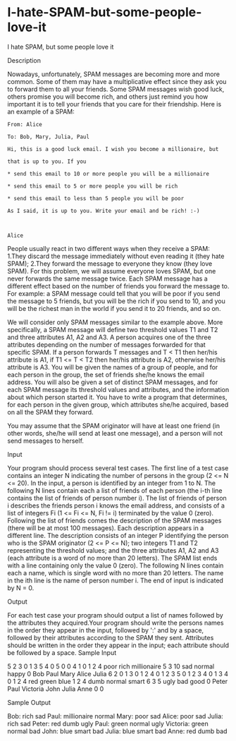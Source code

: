 # I-hate-SPAM-but-some-people-love-it

I hate SPAM, but some people love it

Description

Nowadays, unfortunately, SPAM messages are becoming more and more common. Some of them may have a multiplicative effect since they ask you to forward them to all your friends. Some SPAM messages wish good luck, others promise you will become rich, and others just remind you how important it is to tell your friends that you care for their friendship. Here is an example of a SPAM: 

	From: Alice

	To: Bob, Mary, Julia, Paul

	Hi, this is a good luck email. I wish you become a millionaire, but

	that is up to you. If you

	* send this email to 10 or more people you will be a millionaire

	* send this email to 5 or more people you will be rich

	* send this email to less than 5 people you will be poor

	As I said, it is up to you. Write your email and be rich! :-)



	Alice


People usually react in two different ways when they receive a SPAM: 
1.They discard the message immediately without even reading it (they hate SPAM); 
2.They forward the message to everyone they know (they love SPAM). 
For this problem, we will assume everyone loves SPAM, but one never forwards the same message twice. Each SPAM message has a different effect based on the number of friends you forward the message to. For example: a SPAM message could tell that you will be poor if you send the message to 5 friends, but you will be the rich if you send to 10, and you will be the richest man in the world if you send it to 20 friends, and so on. 

We will consider only SPAM messages similar to the example above. More specifically, a SPAM message will define two threshold values T1 and T2 and three attributes A1, A2 and A3. A person acquires one of the three attributes depending on the number of messages forwarded for that specific SPAM. If a person forwards T messages and T < T1 then her/his attribute is A1, if T1 <= T < T2 then her/his attribute is A2, otherwise her/his attribute is A3. 
You will be given the names of a group of people, and for each person in the group, the set of friends she/he knows the email address. You will also be given a set of distinct SPAM messages, and for each SPAM message its threshold values and attributes, and the information about which person started it. 
You have to write a program that determines, for each person in the given group, which attributes she/he acquired, based on all the SPAM they forward. 

You may assume that the SPAM originator will have at least one friend (in other words, she/he will send at least one message), and a person will not send messages to herself. 

Input

Your program should process several test cases. The first line of a test case contains an integer N indicating the number of persons in the group (2 <= N <= 20). In the input, a person is identified by an integer from 1 to N. The following N lines contain each a list of friends of each person (the i-th line contains the list of friends of person number i). The list of friends of person i describes the friends person i knows the email address, and consists of a list of integers Fi (1 <= Fi <= N, Fi != i) terminated by the value 0 (zero). Following the list of friends comes the description of the SPAM messages (there will be at most 100 messages). Each description appears in a different line. The description consists of an integer P identifying the person who is the SPAM originator (2 <= P <= N); two integers T1 and T2 representing the threshold values; and the three attributes A1, A2 and A3 (each attribute is a word of no more than 20 letters). The SPAM list ends with a line containing only the value 0 (zero). The following N lines contain each a name, which is single word with no more than 20 letters. The name in the ith line is the name of person number i. The end of input is indicated by N = 0.

Output

For each test case your program should output a list of names followed by the attributes they acquired.Your program should write the persons names in the order they appear in the input, followed by ':' and by a space, followed by their attributes according to the SPAM they sent. Attributes should be written in the order they appear in the input; each attribute should be followed by a space.
Sample Input

5
2 3 0
1 3 5 4 0
5 0
0
4 1 0
1 2 4 poor rich millionaire
5 3 10 sad normal happy
0
Bob
Paul
Mary
Alice
Julia
6
2 0
1 3 0
1 2 4 0
1 2 3 5 0
1 2 3 4 0
1 3 4 0
1 2 4 red green blue
1 2 4 dumb normal smart
6 3 5 ugly bad good
0
Peter
Paul
Victoria
John
Julia
Anne
0 0

Sample Output

Bob: rich sad
Paul: millionaire normal
Mary: poor sad
Alice: poor sad
Julia: rich sad
Peter: red dumb ugly
Paul: green normal ugly
Victoria: green normal bad
John: blue smart bad
Julia: blue smart bad
Anne: red dumb bad
